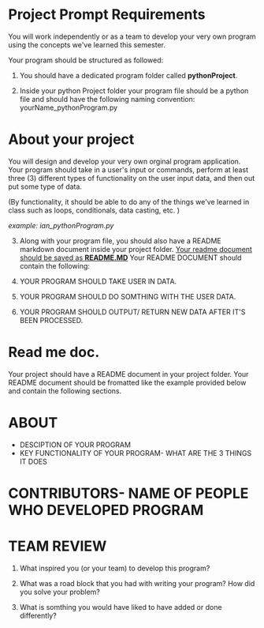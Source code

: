 # Project Prompt Requirements
You will work independently or as a team to develop your very own program using the concepts we've learned this semester.

Your program should be structured as followed:
1. You should have a dedicated program folder called <b>pythonProject</b>.

2. Inside your python Project folder your program file should be a python file and should have the following naming convention: yourName_pythonProgram.py
# About your project
You will design and develop your very own orginal program application. Your program should take in a user's input or commands, perform at least three (3) different types of functionality on the user input data, and then out put some type of data. 

(By functionality, it should be able to do any of the things we've learned in class such as loops, conditionals, data casting, etc. )


<i>example: ian_pythonProgram.py</i>

3.  Along with your program file, you should also have a README markdown document inside your project folder. <u>Your readme document should be saved as <b>README.MD</b></u>
Your README DOCUMENT should contain the following:


1. YOUR PROGRAM SHOULD TAKE USER IN DATA.
2. YOUR PROGRAM SHOULD DO SOMTHING WITH THE USER DATA.
3. YOUR PROGRAM SHOULD OUTPUT/ RETURN NEW DATA AFTER IT'S BEEN PROCESSED.

# Read me doc. 
Your project should have a README document in your project folder. Your README document should be fromatted like the example provided below and contain the following sections.

# ABOUT
- DESCIPTION OF YOUR PROGRAM
- KEY FUNCTIONALITY OF YOUR PROGRAM- WHAT ARE THE 3 THINGS IT DOES

# CONTRIBUTORS- NAME OF PEOPLE WHO DEVELOPED PROGRAM

# TEAM REVIEW 
1. What inspired you (or your team) to develop this program?

2. What was a road block that you had with writing your program? How did you solve your  problem?

3. What is somthing you would have liked to have added or done differently?




